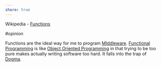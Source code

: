 ```yaml
---
share: true
---
```


Wikipedia - [Functions](https://en.wikipedia.org/wiki/Function_(computer_programming)#:~:text=In%20computer%20programming%2C%20a%20function,particular%20task%20should%20be%20performed.)

 #opinion

Functions are the ideal way for me to program [MIddleware](MIddleware.md). [Functional Programming](Functional%20Programming.md) is like [Object Oriented Programming](Object%20Oriented%20Programming.md) in that trying to be too pure makes actually writing software too hard. It falls into the trap of [Dogma](Dogma.md).